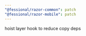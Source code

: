 ```yaml
---
"@fessional/razor-common": patch
"@fessional/razor-mobile": patch
---
```


hoist layer hook to reduce copy deps
